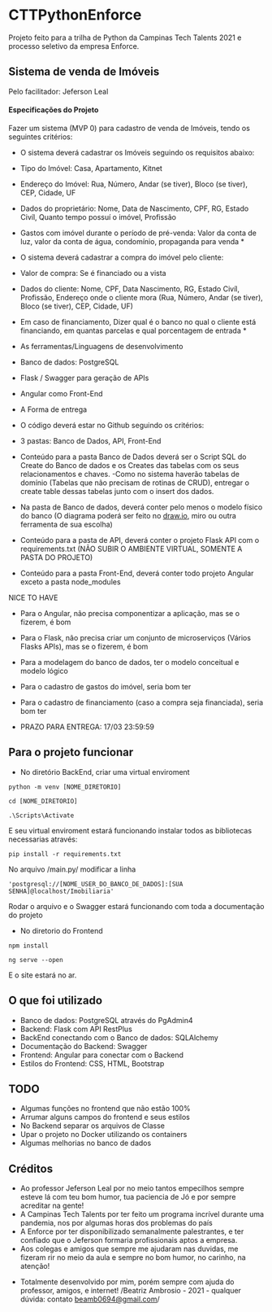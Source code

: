 # CTTPythonEnforce
Projeto feito para a trilha de Python da Campinas Tech Talents 2021 e processo seletivo da empresa Enforce. 

## Sistema de venda de Imóveis

Pelo facilitador: Jeferson Leal 

#### Especificações do Projeto
Fazer um sistema (MVP 0) para cadastro de venda de Imóveis, tendo os seguintes critérios:

- O sistema deverá cadastrar os Imóveis seguindo os requisitos abaixo:
- Tipo do Imóvel: Casa, Apartamento, Kitnet
- Endereço do Imóvel: Rua, Número, Andar (se tiver), Bloco (se tiver), CEP, Cidade, UF
- Dados do proprietário: Nome, Data de Nascimento, CPF, RG, Estado Civíl,
Quanto tempo possuí o imóvel, Profissão
- Gastos com imóvel durante o período de pré-venda: Valor da conta de luz, valor
da conta de água, condomínio, propaganda para venda *

- O sistema deverá cadastrar a compra do imóvel pelo cliente:
- Valor de compra: Se é financiado ou a vista
- Dados do cliente: Nome, CPF, Data Nascimento, RG, Estado Civíl, Profissão, Endereço onde o
cliente mora (Rua, Número, Andar (se tiver), Bloco (se tiver), CEP, Cidade, UF)

- Em caso de financiamento, Dizer qual é o banco no qual o cliente está financiando,
em quantas parcelas e qual porcentagem de entrada *


- As ferramentas/Linguagens de desenvolvimento
- Banco de dados: PostgreSQL
- Flask / Swagger para geração de APIs
- Angular como Front-End

- A Forma de entrega
- O código deverá estar no Github seguindo os critérios:
- 3 pastas: Banco de Dados, API, Front-End
- Conteúdo para a pasta Banco de Dados deverá ser o Script SQL do Create do Banco de
dados e os Creates das tabelas com os seus relacionamentos e chaves.
-Como no sistema haverão tabelas de domínio (Tabelas que não precisam de rotinas de
CRUD), entregar o create table dessas tabelas junto com o insert dos dados.
- Na pasta de Banco de dados, deverá conter pelo menos o modelo físico do banco
(O diagrama poderá ser feito no [draw.io](http://draw.io/), miro ou outra ferramenta de sua escolha)
- Conteúdo para a pasta de API, deverá conter o projeto Flask API com o requirements.txt
(NÃO SUBIR O AMBIENTE VIRTUAL, SOMENTE A PASTA DO PROJETO)
- Conteúdo para a pasta Front-End, deverá conter todo projeto Angular exceto a pasta
node_modules

NICE TO HAVE
- Para o Angular, não precisa componentizar a aplicação, mas se o fizerem, é bom
- Para o Flask, não precisa criar um conjunto de microserviços (Vários Flasks APIs),
mas se o fizerem, é bom
- Para a modelagem do banco de dados, ter o modelo conceitual e modelo lógico
- Para o cadastro de gastos do imóvel, seria bom ter
- Para o cadastro de financiamento (caso a compra seja financiada), seria bom ter

- PRAZO PARA ENTREGA: 17/03 23:59:59

## Para o projeto funcionar

- No diretório BackEnd, criar uma virtual enviroment
``` 
python -m venv [NOME_DIRETORIO] 
```
``` 
cd [NOME_DIRETORIO]
```
``` 
.\Scripts\Activate
```

E seu virtual enviroment estará funcionando
instalar todos as bibliotecas necessarias através:

```
pip install -r requirements.txt
```
No arquivo /main.py/ modificar a linha
```
'postgresql://[NOME_USER_DO_BANCO_DE_DADOS]:[SUA SENHA]@localhost/Imobiliaria' 
```


Rodar o arquivo e o Swagger estará funcionando com toda a documentação do projeto

- No diretorio do Frontend
``` 
npm install 
```

```
ng serve --open 
```
E o site estará no ar.

## O que foi utilizado

- Banco de dados: PostgreSQL através do PgAdmin4
- Backend: Flask com API RestPlus
- BackEnd conectando com o Banco de dados: SQLAlchemy
- Documentação do Backend: Swagger
- Frontend: Angular para conectar com o Backend
- Estilos do Frontend: CSS, HTML, Bootstrap

## TODO

* Algumas funções no frontend que não estão 100%
* Arrumar alguns campos do frontend e seus estilos
* No Backend separar os arquivos de Classe
* Upar o projeto no Docker utilizando os containers
* Algumas melhorias no banco de dados

## Créditos

- Ao professor Jeferson Leal por no meio tantos empecilhos sempre esteve lá com teu bom humor, tua paciencia de Jó e por sempre acreditar na gente!
- A Campinas Tech Talents por ter feito um programa incrível durante uma pandemia, nos por algumas horas dos problemas do país
- A Enforce por ter disponibilizado semanalmente palestrantes, e ter confiado que o Jeferson formaria profissionais aptos a empresa.
- Aos colegas e amigos que sempre me ajudaram nas duvidas, me fizeram rir no meio da aula e sempre no bom humor, no carinho, na atenção!

* Totalmente desenvolvido por mim, porém sempre com ajuda do professor, amigos, e internet!
/Beatriz Ambrosio - 2021 - qualquer dúvida: contato beamb0694@gmail.com/
